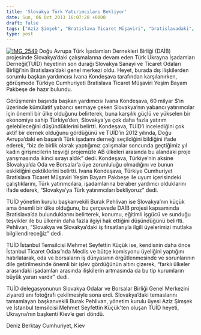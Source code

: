 ```yaml
---
title: 'Slovakya Türk Yatırımcıları Bekliyor'
date: Sun, 06 Oct 2013 16:07:28 +0000
draft: false
tags: ["Aziz Şimşek", "Bratislava Ticaret Müşaviri", "bratislavadaki", "daib", "Ivana Kondeşava", "Mehmet Seyfettin Küçük", "Slovakya Odalar ve Borsalar Birliği", "TUİD", "TUİD (Türk Ukrayna İşadamları Derneği)", "Yeşim Bayam Pakbeşe"]
type: post
---
```


[![IMG_2549](http://burakpehlivan.org/wp-content/uploads/2013/10/IMG_2549.jpg)](http://burakpehlivan.org/1936/slovakya-turk-yatirimcilari-bekliyor/img_2549/)
Doğu Avrupa Türk İşadamları Dernekleri Birliği (DAİB) projesinde Slovakya’daki çalışmalarına devam eden Türk Ukrayna İşadamları Derneği(TUİD) heyetinin son durağı Slovakya Sanayi ve Ticaret Odaları Birliği’nin Bratislava’daki genel merkezi oldu. Heyet, burada dış ilişkilerden sorumlu başkan yardımcısı Ivana Kondeşava tarafından karşılanırken, görüşmede Türkiye Cumhuriyeti Bratislava Ticaret Müşaviri Yeşim Bayam Pakbeşe de hazır bulundu.

Görüşmenin başında başkan yardımcısı Ivana Kondeşava, 60 milyar $’ın üzerinde kümülatif yabancı sermaye çeken Slovakya’nın yabancı yatırımcılar için önemli bir ülke olduğunu belirterek, buna karşılık güçlü ve yükselen bir ekonomiye sahip Türkiye’den, Slovakya’ya çok daha fazla yatırım gelebileceğini düşündüklerini belirtti. Kondeşava, TUİD’i incelediğini çok aktif bir dernek olduğunu gördüğünü ve TUİD’in 2012 yılında, Doğu Avrupa’daki en başarılı Türk işadamı derneği seçildiğini bildiğini ifade ederek, “biz de birlik olarak yaptığımız çalışmalar soncunda geçtiğimiz yıl kadın girişmcilerin teşviği projemizle AB ülkeleri arasında bu alandaki proje yarışmasında ikinci sırayı aldık” dedi. Kondeşava, Türkiye’nin aksine Slovakya’da Oda ve Borsalar’a üye zorunluluğu olmadığını ve bunun eskikliğini çektiklerini belirtti. Ivana Kondeşava, Türkiye Cumhuriyet Bratislava Ticaret Müşaviri Yeşim Bayam Pakbeşe ile uyum içerisindeki çalıştıklarını, Türk yatırımcılara, işadamlarına beraber yardımcı olduklarını ifade ederek, “Slovakya’ya Türk yatırımcıları bekliyoruz” dedi.

TUİD yönetim kurulu başkanvekili Burak Pehlivan ise Slovakya’nın küçük ama önemli bir ülke olduğunu, bu çerçevede DAİB projesi kapsamında Bratislava’da bulunduklarını belirterek, konumu, eğitimli işgücü ve sunduğu teşvikler ile bu ülkenin daha fazla ilgiyi hak ettiğini düşündüğünü belirtti. Pehlivan, “Slovakya ve Slovakya’daki iş fırsatlarıyla ilgili üyelerimizi mutlaka bilgilendireceğiz” dedi.

TUİD İstanbul Temsilcisi Mehmet Seyfettin Küçük ise, kendisnin daha önce İstanbul Ticaret Odası’nda Meclis ve bütçe komisyonu üyeliğini yaptığını hatırlatarak, oda ve borsaların iş dünyasının örgütlenmesinde ve sorunlarının dile getirilmesinde önemli bir işlev gördüğünün altını çizerek, “farklı ülkeler arasındaki işadamları arasında ilişkilerin artmasında da bu tip kurumların büyük yararı vardır” dedi.

TUİD delegasyonunun Slovakya Odalar ve Borsalar Birliği Genel Merkezini ziyareti anı fotoğrafı çekilmesiyle sona erdi. Slovakya’daki temaslarını tamamlayan başkanvekili Burak Pehlivan, yönetim kurulu üyesi Aziz Şimşek ve İstanbul temsilcisi Mehmet Seyfettin Küçük’ten oluşan TUİD heyeti, Ukrayna’nın başkenti Kiev’e geri döndü.

Deniz Berktay
Cumhuriyet, Kiev